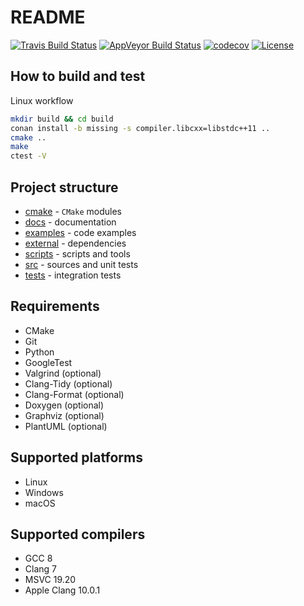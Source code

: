 # README

[![Travis Build Status](https://travis-ci.com/cppforliving/cmake-template.svg?branch=master)](https://travis-ci.com/cppforliving/cmake-template)
[![AppVeyor Build Status](https://ci.appveyor.com/api/projects/status/github/cppforliving/cmake-template?branch=master&svg=true)](https://ci.appveyor.com/project/cppforliving/cmake-template)
[![codecov](https://codecov.io/gh/cppforliving/cmake-template/branch/master/graph/badge.svg)](https://codecov.io/gh/cppforliving/cmake-template)
[![License](https://img.shields.io/github/license/cppforliving/cmake-template.svg)](./LICENSE)

## How to build and test

Linux workflow

```sh
mkdir build && cd build
conan install -b missing -s compiler.libcxx=libstdc++11 ..
cmake ..
make
ctest -V
```

## Project structure

- [cmake](./cmake) - `CMake` modules
- [docs](./docs) - documentation
- [examples](./examples) - code examples
- [external](./external) - dependencies
- [scripts](./scripts) - scripts and tools
- [src](./src) - sources and unit tests
- [tests](./tests) - integration tests

## Requirements

- CMake
- Git
- Python
- GoogleTest
- Valgrind (optional)
- Clang-Tidy (optional)
- Clang-Format (optional)
- Doxygen (optional)
- Graphviz (optional)
- PlantUML (optional)

## Supported platforms

- Linux
- Windows
- macOS

## Supported compilers

- GCC 8
- Clang 7
- MSVC 19.20
- Apple Clang 10.0.1
